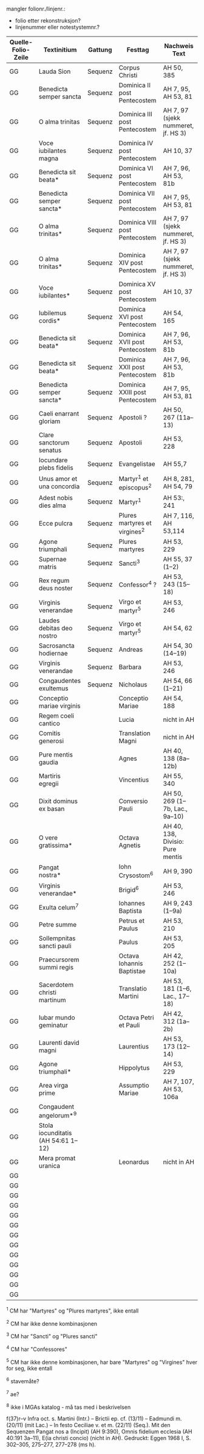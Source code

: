 mangler folionr./linjenr.:

- folio etter rekonstruksjon?
- linjenummer eller notestystemnr.?


| Quelle-Folio-Zeile | Textinitium | Gattung | Festtag | Nachweis Text |
|--|--|--|--|--|
| GG | Lauda Sion | Sequenz | Corpus Christi | AH 50, 385 |
| GG | Benedicta semper sancta | Sequenz | Dominica II post Pentecostem | AH 7, 95, AH 53, 81 |
| GG | O alma trinitas | Sequenz | Dominica III post Pentecostem | AH 7, 97  (sjekk nummeret, jf. HS 3)|
| GG | Voce iubilantes magna | Sequenz | Dominica IV post Pentecostem | AH 10, 37 |
| GG | Benedicta sit beata* | Sequenz | Dominica VI post Pentecostem | AH 7, 96, AH 53, 81b |
| GG | Benedicta semper sancta* | Sequenz | Dominica VII post Pentecostem | AH 7, 95, AH 53, 81 |
| GG | O alma trinitas*  | Sequenz | Dominica VIII post Pentecostem | AH 7, 97  (sjekk nummeret, jf. HS 3)|
| GG | O alma trinitas*  | Sequenz | Dominica XIV post Pentecostem | AH 7, 97  (sjekk nummeret, jf. HS 3)|
| GG | Voce iubilantes* | Sequenz | Dominica XV post Pentecostem | AH 10, 37 |
| GG | Iubilemus cordis* | Sequenz | Dominica XVI post Pentecostem | AH 54, 165 |
| GG | Benedicta sit beata* | Sequenz | Dominica XVII post Pentecostem | AH 7, 96, AH 53, 81b | 
| GG | Benedicta sit beata* | Sequenz | Dominica XXII post Pentecostem | AH 7, 96, AH 53, 81b |
| GG | Benedicta semper sancta* | Sequenz | Dominica XXIII post Pentecostem | AH 7, 95, AH 53, 81 |
| GG | Caeli enarrant gloriam | Sequenz | Apostoli ? | AH 50, 267 (11a–13) |
| GG | Clare sanctorum senatus | Sequenz | Apostoli | AH 53, 228 |
| GG | Iocundare plebs fidelis | Sequenz | Evangelistae | AH 55,7 |
| GG | Unus amor et una concordia | Sequenz | Martyr<sup>1</sup> et episcopus<sup>2</sup> | AH 8, 281, AH 54, 79 |
| GG | Adest nobis dies alma | Sequenz | Martyr<sup>1</sup> | AH 53:, 241 |
| GG | Ecce pulcra | Sequenz | Plures martyres et virgines<sup>2</sup> | AH 7, 116, AH 53,114 |
| GG | Agone triumphali | Sequenz | Plures martyres | AH 53, 229 |
| GG | Supernae matris | Sequenz | Sancti<sup>3</sup> | AH 55, 37 (1–2) |
| GG | Rex regum deus noster | Sequenz | Confessor<sup>4</sup> ? | AH 53, 243 (15–18) |
| GG | Virginis venerandae | Sequenz | Virgo et martyr<sup>5</sup> | AH 53, 246 |
| GG | Laudes debitas deo nostro | Sequenz | Virgo et martyr<sup>5</sup> | AH 54, 62 |
| GG | Sacrosancta hodiernae | Sequenz | Andreas | AH 54, 30 (14–19) |
| GG | Virginis venerandae | Sequenz | Barbara | AH 53, 246 |
| GG | Congaudentes exultemus | Sequenz | Nicholaus | AH 54, 66 (1–21) |
| GG | Conceptio mariae virginis || Conceptio Mariae | AH 54, 188 |
| GG | Regem coeli cantico || Lucia | nicht in AH |
| GG | Comitis generosi || Translation Magni | nicht in AH |
| GG | Pure mentis gaudia || Agnes | AH 40, 138 (8a–12b) |
| GG | Martiris egregii || Vincentius | AH 55, 340 |
| GG | Dixit dominus ex basan || Conversio Pauli |AH 50, 269 (1–7b, Lac., 9a–10) |
| GG | O vere gratissima* || Octava Agnetis | AH 40, 138, Divisio: Pure mentis |
| GG | Pangat nostra* || Iohn Crysostom<sup>6</sup>  | AH 9, 390 |
| GG | Virginis venerandae* || Brigid<sup>6</sup> | AH 53, 246 |
| GG | Exulta celum<sup>7</sup> || Iohannes Baptista | AH 9, 243 (1–9a) |
| GG | Petre summe || Petrus et Paulus | AH 53, 210 |
| GG | Sollempnitas sancti pauli || Paulus | AH 53, 205 |
| GG | Praecursorem summi regis || Octava Iohannis Baptistae | AH 42, 252 (1–10a) |
| GG | Sacerdotem christi martinum || Translatio Martini |AH 53, 181 (1–6, Lac., 17–18) |
| GG | Iubar mundo geminatur || Octava Petri et Pauli | AH 42, 312 (1a–2b) |
| GG | Laurenti david magni || Laurentius | AH 53, 173 (12–14) |
| GG | Agone triumphali* || Hippolytus | AH 53, 229 |
| GG | Area virga prime || Assumptio Mariae | AH 7, 107, AH 53, 106a |
| GG | Congaudent angelorum*<sup>9</sup> || | |
| GG | Stola iocunditatis (AH 54:61 1–12)
| GG | Mera promat uranica || Leonardus | nicht in AH |
| GG | 
| GG | 
| GG | 
| GG | 
| GG | 
| GG | 
| GG | 
| GG | 
| GG | 
| GG | 
| GG | 
| GG | 
| GG | 


<sup>1</sup> CM har "Martyres" og "Plures martyres", ikke entall

<sup>2</sup> CM har ikke denne kombinasjonen

<sup>3</sup> CM har "Sancti" og "Plures sancti"

<sup>4</sup> CM har "Confessores"

<sup>5</sup> CM har ikke denne kombinasjonen, har bare "Martyres" og "Virgines" hver for seg, ikke entall

<sup>6</sup> stavemåte?

<sup>7</sup> ae?

<sup>8</sup> ikke i MGAs katalog - må tas med i beskrivelsen



f(37)r–v Infra oct. s. Martini (Intr.) – Brictii ep. cf. (13/11) – Eadmundi m. (20/11) (mit Lac.) – In festo Ceciliae v. et m. (22/11) (Seq.). Mit den Sequenzen Pangat nos a (Incipit) (AH 9:390), Omnis fidelium ecclesia (AH 40:191 3a–11), E(ia christi concio) (nicht in AH). Gedruckt: Eggen 1968 I, S. 302–305, 275–277, 277–278 (ms h).


